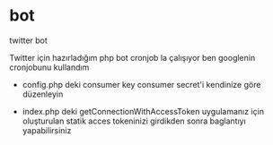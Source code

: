 bot
===

twitter bot


Twitter için hazırladığım php bot cronjob la çalışıyor ben googlenin cronjobunu kullandım

- config.php deki consumer key consumer secret'i kendinize göre düzenleyin

- index.php deki getConnectionWithAccessToken uygulamanız için oluşturulan statik acces tokeninizi girdikden sonra baglantıyı yapabilirsiniz
